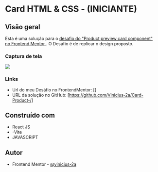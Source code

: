 # Card HTML & CSS - (INICIANTE)
##  Visão geral
Esta é uma solução para o [ desafio do "Product preview card component" no Frontend Mentor ](https://www.frontendmentor.io/challenges/product-preview-card-component-GO7UmttRfa).
O Desáfio é de replicar o design proposto.

###  Captura de tela

![](./src/assets/images/HtmleCSS.webp)

###  Links

- Url do meu Desáfio no FrontendMentor: []
- URL da solução no GitHub: [https://github.com/Vinicius-2a/Card-Product-/]

##  Construído com
- React JS
- -Vite
- JAVASCRIPT

##  Autor
- Frontend Mentor - [ @vinicius-2a ](https://www.frontendmentor.io/profile/vinicius-2a)

